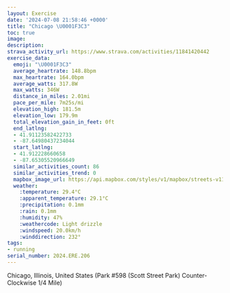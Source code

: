 ```yaml
---
layout: Exercise
date: '2024-07-08 21:58:46 +0000'
title: "Chicago \U0001F3C3"
toc: true
image:
description:
strava_activity_url: https://www.strava.com/activities/11841420442
exercise_data:
  emoji: "\U0001F3C3"
  average_heartrate: 148.8bpm
  max_heartrate: 164.0bpm
  average_watts: 317.8W
  max_watts: 346W
  distance_in_miles: 2.01mi
  pace_per_mile: 7m25s/mi
  elevation_high: 181.5m
  elevation_low: 179.9m
  total_elevation_gain_in_feet: 0ft
  end_latlng:
  - 41.91123582422733
  - -87.64980437234044
  start_latlng:
  - 41.912228660658
  - -87.65305520966649
  similar_activities_count: 86
  similar_activities_trend: 0
  mapbox_image_url: https://api.mapbox.com/styles/v1/mapbox/streets-v11/static/path-5+787af2-1.0(e%7Bx~Fhl~uOC%7BBlBqCzAcCM%5DCQGcOCc%40%40u%40AiB%40mBDsBCc%40%3Fs%40GgABSDIBAZF%7C%40BNCFBDLCzDB~%40FVLPXNRBt%40A%5ECRELSFYDe%40CoCCYEOMSSKUCkAFSBONO%5EEb%40%3FtBDr%40HTVRRFh%40Cf%40%40RCNIHKLa%40B%5BIeDEWSYSGa%40C%7D%40FKBKFMRGVGvBB%7C%40DVHTXT%60%40BdAEPGTQHWB%7D%40CkCMa%40QOUI%5BAiAFKDIJINEPEb%40DfDHTNPJFPDzAEPKV%5BDS%40e%40Co%40%40i%40EgAIUOOYKuBEu%40QUDmABWJQBCFA%5CB%5E%3Fd%40DdAAjAFj%40Ex%40Jr%40K%60A%3FfBDdC%40lD),pin-s-s+e5b22e(-87.65141,41.91171),pin-s-f+89ae00(-87.64805000000001,41.911019999999986)/auto/800x800?access_token=pk.eyJ1Ijoiam9zaGJlY2ttYW4iLCJhIjoiY205eWR2aDd1MWZ6djJrbXc4a3M0bWZleiJ9.XiG9OWkNcZk2QzjJbxLB4A
  weather:
    :temperature: 29.4°C
    :apparent_temperature: 29.1°C
    :precipitation: 0.1mm
    :rain: 0.1mm
    :humidity: 47%
    :weathercode: Light drizzle
    :windspeed: 20.0km/h
    :winddirection: 232°
tags:
- running
serial_number: 2024.ERE.206
---
```

Chicago, Illinois, United States (Park #598 (Scott Street Park) Counter-Clockwise 1/4 Mile)
